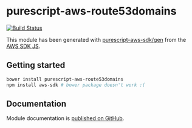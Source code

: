 # purescript-aws-route53domains

[![Build Status](https://app.wercker.com/status/5909b9e96d1080804b17a28f72f87b6b/s/master)](https://app.wercker.com/project/byKey/5909b9e96d1080804b17a28f72f87b6b)

This module has been generated with [purescript-aws-sdk/gen](https://github.com/purescript-aws-sdk/gen) from the [AWS SDK JS](https://github.com/aws/aws-sdk-js).

## Getting started

```sh
bower install purescript-aws-route53domains
npm install aws-sdk # bower package doesn't work :(
```

## Documentation

Module documentation is [published on GitHub](https://github.com/purescript-aws-sdk/purescript-aws-route53domains/tree/master/docs).
